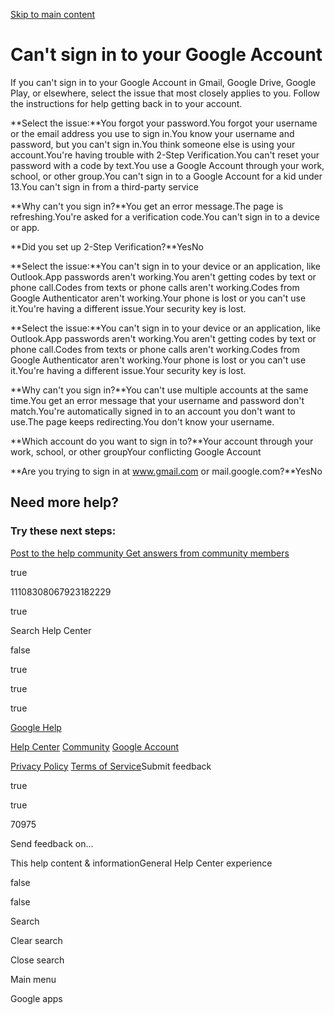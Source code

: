 [Skip to main content](https://support.google.com/accounts/troubleshooter/2402620?visit_id=638953653463502688-376376052&p=BadCredentials&rd=2#search-form)

# Can't sign in to your Google Account

If you can't sign in to your Google Account in Gmail, Google Drive, Google Play, or elsewhere, select the issue that most closely applies to you. Follow the instructions for help getting back in to your account.

**Select the issue:**You forgot your password.You forgot your username or the email address you use to sign in.You know your username and password, but you can't sign in.You think someone else is using your account.You're having trouble with 2-Step Verification.You can't reset your password with a code by text.You use a Google Account through your work, school, or other group.You can't sign in to a Google Account for a kid under 13.You can't sign in from a third-party service

**Why can't you sign in?**You get an error message.The page is refreshing.You're asked for a verification code.You can't sign in to a device or app.

**Did you set up 2-Step Verification?**YesNo

**Select the issue:**You can't sign in to your device or an application, like Outlook.App passwords aren't working.You aren't getting codes by text or phone call.Codes from texts or phone calls aren't working.Codes from Google Authenticator aren't working.Your phone is lost or you can't use it.You're having a different issue.Your security key is lost.

**Select the issue:**You can't sign in to your device or an application, like Outlook.App passwords aren't working.You aren't getting codes by text or phone call.Codes from texts or phone calls aren't working.Codes from Google Authenticator aren't working.Your phone is lost or you can't use it.You're having a different issue.Your security key is lost.

**Why can't you sign in?**You can't use multiple accounts at the same time.You get an error message that your username and password don't match.You're automatically signed in to an account you don't want to use.The page keeps redirecting.You don't know your username.

**Which account do you want to sign in to?**Your account through your work, school, or other groupYour conflicting Google Account

**Are you trying to sign in at www.gmail.com or mail.google.com?**YesNo

## Need more help?

### Try these next steps:

[Post to the help community  Get answers from community members](https://support.google.com/accounts/community?hl=en)

true

11108308067923182229

true

Search Help Center

false

true

true

true

[Google Help](https://support.google.com/)

[Help Center](https://support.google.com/accounts/?hl=en) [Community](https://support.google.com/accounts/community?hl=en) [Google Account](https://myaccount.google.com/)

[Privacy Policy](https://www.google.com/intl/en/privacy.html) [Terms of Service](https://www.google.com/accounts/TOS)Submit feedback

true

true

70975

Send feedback on...

This help content & informationGeneral Help Center experience

false

false

Search

Clear search

Close search

Main menu

Google apps